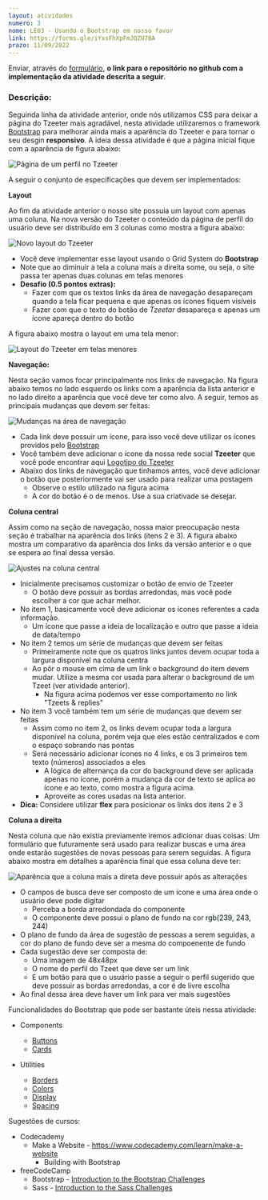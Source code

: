```yaml
---
layout: atividades
numero: 3
nome: LE03 - Usando o Bootstrap em nosso favor
link: https://forms.gle/iYxsFhXpFmJQZU7BA
prazo: 11/09/2022
---
```


Enviar, através do <a href="{{ page.link }}" target="_blank">formulário</a>, **o link para o repositório no github com a implementação da atividade descrita a seguir**. 

### Descrição:

Seguinda linha da atividade anterior, onde nós utilizamos CSS para deixar a página do Tzeeter mais agradável,
nesta atividade utilizaremos o framework <a href="http://getbootstrap.com" target="_blank">Bootstrap</a> 
para melhorar ainda mais a aparência do Tzeeter e para tornar o seu desgin **responsivo**.
A ideia dessa atividade é que a página inicial fique com a aparência de figura abaixo:

![Página de um perfil no Tzeeter]({{site.baseurl}}/assets/listas/03/tzeeter_profile.png)


A seguir o conjunto de especificações que devem ser implementados:


**Layout**

Ao fim da atividade anterior o nosso site possuia um layout com apenas uma coluna. Na nova versão
do Tzeeter o conteúdo da página de perfil do usuário deve ser distribuído em 3 colunas como mostra
a figura abaixo:

![Novo layout do  Tzeeter]({{site.baseurl}}/assets/listas/03/layout-full.png)

* Você deve implementar esse layout usando o Grid System do **Bootstrap**
* Note que ao diminuir a tela a coluna mais a direita some, ou seja, o site passa ter apenas duas colunas em telas menores
* **Desafio (0.5 pontos extras):**
  * Fazer com que os textos links da área de navegação desapareçam quando a tela ficar pequena e que apenas os ícones fiquem visíveis
  * Fazer com que o texto do botão de *Tzeetar* desapareça e apenas um ícone apareça dentro do botão

A figura abaixo mostra o layout em uma tela menor:

![Layout do Tzeeter em telas menores]({{site.baseurl}}/assets/listas/03/layout-pequeno.png)

**Navegação:**

Nesta seção vamos focar principalmente nos links de navegação. Na figura abaixo temos no lado esquerdo os links
com a aparência da lista anterior e no lado direito a aparência que você deve ter como alvo. A seguir, temos
as principais mudanças que devem ser feitas:

![Mudanças na área de navegação]({{site.baseurl}}/assets/listas/03/navegacao.png)

* Cada link deve possuir um ícone, para isso você deve utilizar os ícones providos pelo <a href="https://icons.getbootstrap.com" target="_blank">Bootstrap</a> 
* Você também deve adicionar o ícone da nossa rede social **Tzeeter** que você pode encontrar aqui <a href="https://drive.google.com/file/d/1IIPJFuJbak4-Vl5zTTbMAz0tYCqD1NZC/view?usp=sharing" target="_blank">Logotipo do Tzeeter</a>
* Abaixo dos links de navegação que tinhamos antes, você deve adicionar o botão que posteriormente vai ser usado para realizar uma postagem
  * Observe o estilo utilizado na figura acima
  * A cor do botão é o de menos. Use a sua criativade se desejar.

**Coluna central**

Assim como na seção de navegação, nossa maior preocupação nesta seção é trabalhar na aparência dos links (itens 2 e 3).
A figura abaixo mostra um comparativo da aparência dos links da versão anterior e o que se espera ao final dessa versão.

![Ajustes na coluna central]({{site.baseurl}}/assets/listas/03/links-coluna-central.png)

* Inicialmente precisamos customizar o botão de envio de Tzeeter
  * O botão deve possuir as bordas arredondas, mas você pode escolher a cor que achar melhor.
* No item 1, basicamente você deve adicionar os ícones referentes a cada informação.
  * Um ícone que passe a ideia de localização e outro que passe a ideia de data/tempo
* No item 2 temos um série de mudanças que devem ser feitas
  * Primeiramente note que os quatros links juntos devem ocupar toda a largura disponível na coluna centra
  * Ao pôr o mouse em cima de um link o background do item devem mudar. Utilize a mesma cor usada para alterar o background de um Tzeet (ver atividade anterior).
    * Na figura acima podemos ver esse comportamento no link "Tzeets & replies"
* No item 3 você também tem um série de mudanças que devem ser feitas
  * Assim como no item 2, os links devem ocupar toda a largura disponível na coluna, porém veja que eles estão centralizados e com o espaço sobrando nas pontas
  * Será necessário adicionar ícones no 4 links, e os 3 primeiros tem texto (números) associados a eles
    * A lógica de alternança da cor do background deve ser aplicada apenas no ícone, porém a mudança da cor de texto se aplica ao ícone e ao texto, como mostra a figura acima.
    * Aproveite as cores usadas na lista anterior.
* **Dica:** Considere utilizar **flex** para posicionar os links dos itens 2 e 3

**Coluna a direita**

Nesta coluna que não existia previamente iremos adicionar duas coisas: 
Um formulário que futuramente será usado para realizar buscas e uma área onde estarão sugestões de novas pessoas para serem seguidas.
A figura abaixo mostra em detalhes a aparência final que essa coluna deve ter:


![Aparência que a coluna mais a direta deve possuir após as alterações]({{site.baseurl}}/assets/listas/03/coluna-da-direita.png)

* O campos de busca deve ser composto de um ícone e uma área onde o usuário deve pode digitar
  * Perceba a borda arredondada do componente
  * O componente deve possui o plano de fundo na cor <span style="background-color: rgb(239, 243, 244)"> rgb(239, 243, 244)</span>
* O plano de fundo da área de sugestão de pessoas a serem seguidas, a cor do plano de fundo deve ser a mesma do compoenente de fundo
* Cada sugestão deve ser composta de:
  * Uma imagem de 48x48px
  * O nome do perfil do Tzeet que deve ser um link
  * E um botão para que o usuário passe a seguir o perfil sugerido que deve possuir as bordas arredondas, a cor é de livre escolha
* Ao final dessa área deve haver um link para ver mais sugestões

<span class="label label-green">Funcionalidades do Bootstrap que pode ser bastante úteis nessa atividade:</span>

* Components
  * <a href="https://getbootstrap.com/docs/5.1/components/buttons/" target="_blank">Buttons</a>
  * <a href="https://getbootstrap.com/docs/5.1/components/card/" target="_blank">Cards</a>

* Utilities
  * <a href="https://getbootstrap.com/docs/5.1/utilities/borders/" target="_blank">Borders</a>
  * <a href="https://getbootstrap.com/docs/5.1/utilities/colors/" target="_blank">Colors</a>
  * <a href="https://getbootstrap.com/docs/5.1/utilities/display/" target="_blank">Display</a>
  * <a href="https://getbootstrap.com/docs/5.1/utilities/spacing/" target="_blank">Spacing</a>

<span class="label label-blue">Sugestões de cursos:</span>

- Codecademy
  - Make a Website - <a href="https://www.codecademy.com/learn/make-a-website" target="_blank">https://www.codecademy.com/learn/make-a-website</a>
    - Building with Bootstrap
- freeCodeCamp
  - Bootstrap - <a href="https://www.freecodecamp.org/learn/front-end-development-libraries/bootstrap/" target="_blank">Introduction to the Bootstrap Challenges</a>
  - Sass - <a href="https://www.freecodecamp.org/learn/front-end-development-libraries/sass/" target="_blank">Introduction to the Sass Challenges</a>
